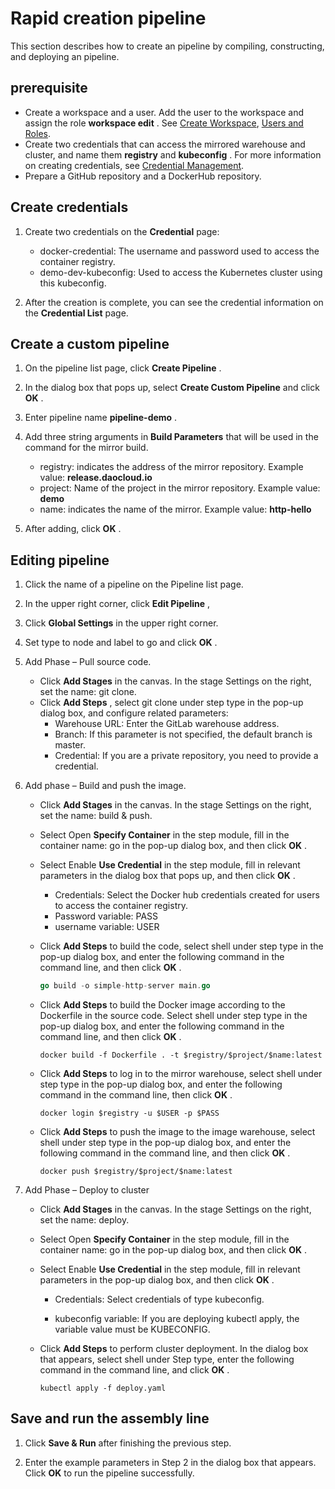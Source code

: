 # Rapid creation pipeline

This section describes how to create an pipeline by compiling, constructing, and deploying an pipeline.

## prerequisite

- Create a workspace and a user. Add the user to the workspace and assign the role __workspace edit__ . See [Create Workspace](../../ghippo/user-guide/workspace/workspace.md), [Users and Roles](../../ghippo/user-guide/access-control/user.md).
- Create two credentials that can access the mirrored warehouse and cluster, and name them __registry__ and __kubeconfig__ . For more information on creating credentials, see [Credential Management](../user-guide/pipeline/credential.md).
- Prepare a GitHub repository and a DockerHub repository.

## Create credentials

1. Create two credentials on the __Credential__ page:

    - docker-credential: The username and password used to access the container registry.
    - demo-dev-kubeconfig: Used to access the Kubernetes cluster using this kubeconfig.

2. After the creation is complete, you can see the credential information on the __Credential List__ page.

## Create a custom pipeline

1. On the pipeline list page, click __Create Pipeline__ .

    <!--![]()screenshots-->

2. In the dialog box that pops up, select __Create Custom Pipeline__ and click __OK__ .

    <!--![]()screenshots-->

3. Enter pipeline name __pipeline-demo__ .

    <!--![]()screenshots-->

4. Add three string arguments in __Build Parameters__ that will be used in the command for the mirror build.

    - registry: indicates the address of the mirror repository. Example value: __release.daocloud.io__
    - project: Name of the project in the mirror repository. Example value: __demo__
    - name: indicates the name of the mirror. Example value: __http-hello__

    <!--![]()screenshots-->

5. After adding, click __OK__ .

## Editing pipeline

1. Click the name of a pipeline on the Pipeline list page.

    <!--![]()screenshots-->

2. In the upper right corner, click __Edit Pipeline__ ,

    <!--![]()screenshots-->

3. Click __Global Settings__ in the upper right corner.

    <!--![]()screenshots-->

4. Set type to node and label to go and click __OK__ .

    <!--![]()screenshots-->

5. Add Phase – Pull source code.

    - Click __Add Stages__ in the canvas. In the stage Settings on the right, set the name: git clone.
    - Click __Add Steps__ , select git clone under step type in the pop-up dialog box, and configure related parameters:
        - Warehouse URL: Enter the GitLab warehouse address.
        - Branch: If this parameter is not specified, the default branch is master.
        - Credential: If you are a private repository, you need to provide a credential.

    <!--![]()screenshots-->

6. Add phase – Build and push the image.

    - Click __Add Stages__ in the canvas. In the stage Settings on the right, set the name: build & push.

    - Select Open __Specify Container__ in the step module, fill in the container name: go in the pop-up dialog box, and then click __OK__ .

        <!--![]()screenshots-->

    - Select Enable __Use Credential__ in the step module, fill in relevant parameters in the dialog box that pops up, and then click __OK__ .

        - Credentials: Select the Docker hub credentials created for users to access the container registry.
        - Password variable: PASS
        - username variable: USER

        <!--![]()screenshots-->

    - Click __Add Steps__ to build the code, select shell under step type in the pop-up dialog box, and enter the following command in the command line, and then click __OK__ .

        ```go
        go build -o simple-http-server main.go
        ```

    - Click __Add Steps__ to build the Docker image according to the Dockerfile in the source code. Select shell under step type in the pop-up dialog box, and enter the following command in the command line, and then click __OK__ .

        ```docker
        docker build -f Dockerfile . -t $registry/$project/$name:latest
        ```

    - Click __Add Steps__ to log in to the mirror warehouse, select shell under step type in the pop-up dialog box, and enter the following command in the command line, then click __OK__ .

        ```docker
        docker login $registry -u $USER -p $PASS
        ```

    - Click __Add Steps__ to push the image to the image warehouse, select shell under step type in the pop-up dialog box, and enter the following command in the command line, and then click __OK__ .

        ```docker
        docker push $registry/$project/$name:latest
        ```

7. Add Phase – Deploy to cluster

    - Click __Add Stages__ in the canvas. In the stage Settings on the right, set the name: deploy.

    - Select Open __Specify Container__ in the step module, fill in the container name: go in the pop-up dialog box, and then click __OK__ .

        <!--![]()screenshots-->

    - Select Enable __Use Credential__ in the step module, fill in relevant parameters in the pop-up dialog box, and then click __OK__ .

         - Credentials: Select credentials of type kubeconfig.

         - kubeconfig variable: If you are deploying kubectl apply, the variable value must be KUBECONFIG.

         <!--![]()screenshots-->

    - Click __Add Steps__ to perform cluster deployment. In the dialog box that appears, select shell under Step type, enter the following command in the command line, and click __OK__ .

        ```shell
        kubectl apply -f deploy.yaml
        ```

## Save and run the assembly line

1. Click __Save & Run__ after finishing the previous step.

    <!--![]()screenshots-->

2. Enter the example parameters in Step 2 in the dialog box that appears. Click __OK__ to run the pipeline successfully.

    <!--![]()screenshots-->
